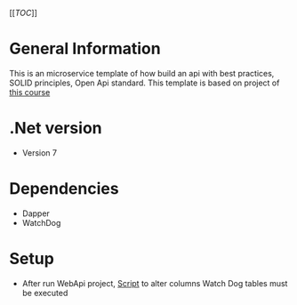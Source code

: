 [[_TOC_]]

# General Information

This is an microservice template of how build an api with best practices, SOLID principles, Open Api standard. This template is based on project of [this course](https://www.udemy.com/course/arquitectura-aplicaciones-empresariales-con-net-core/)

# .Net version
- Version 7

# Dependencies

- Dapper
- WatchDog

# Setup
- After run WebApi project, [Script](./WatchDog_Setup.sql) to alter columns Watch Dog tables must be executed